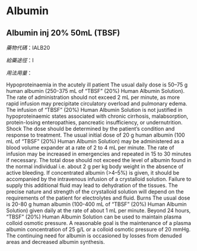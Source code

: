 # Albumin

## Albumin inj 20% 50mL (TBSF)

*藥物代碼*：IALB20

*給藥途徑*：I

*用法用量*：

Hypoproteinaemia in the acutely ill patient
The usual daily dose is 50–75 g human albumin (250-375 mL of “TBSF” (20%) Human Albumin Solution). The rate of administration should not exceed 2 mL per minute, as more rapid infusion may precipitate circulatory overload and pulmonary edema. The infusion of “TBSF” (20%) Human Albumin Solution is not justified in hypoproteinaemic states associated with chronic cirrhosis, malabsorption, protein-losing enteropathies, pancreatic insufficiency, or undernutrition.
Shock
The dose should be determined by the patient’s condition and response to treatment. The usual initial dose of 20 g human albumin (100 mL of “TBSF” (20%) Human Albumin Solution) may be administered as a blood volume expander at a rate of 2 to 4 mL per minute. The rate of infusion may be increased in emergencies and repeated in 15 to 30 minutes if necessary. The total dose should not exceed the level of albumin found in the normal individual i.e. about 2 g per kg body weight in the absence of active bleeding. If concentrated albumin (>4–5%) is given, it should be accompanied by the intravenous infusion of a crystalloid solution. Failure to supply this additional fluid may lead to dehydration of the tissues. The precise nature and strength of the crystalloid solution will depend on the requirements of the patient for electrolytes and fluid.
Burns
The usual dose is 20-80 g human albumin (100-400 mL of “TBSF” (20%) Human Albumin Solution) given daily at the rate of about 1 mL per minute. Beyond 24 hours, “TBSF” (20%) Human Albumin Solution can be used to maintain plasma colloid osmotic pressure. A reasonable goal is the maintenance of a plasma albumin concentration of 25 g/L or a colloid osmotic pressure of 20 mmHg. The continuing need for albumin is occasioned by losses from denuded areas and decreased albumin synthesis.

